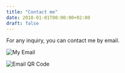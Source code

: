 ```yaml
---
title: "Contact me"
date: 2018-01-01T00:00:00+02:00
draft: false
---
```


For any inquiry, you can contact me by email.

![My Email](/images/my-email.png)

![Email QR Code](/images/qrcode.png)

